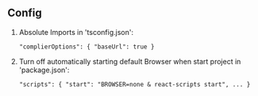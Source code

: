 ## Config

1. Absolute Imports in 'tsconfig.json':

   `"complierOptions": { "baseUrl": true }`

2. Turn off automatically starting default Browser when start project in 'package.json':

   `"scripts": { "start": "BROWSER=none & react-scripts start", ... }`
